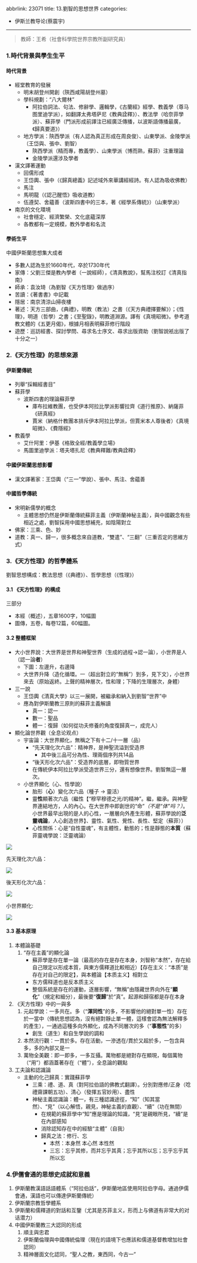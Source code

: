 abbrlink: 23071
title: 13.劉智的思想世界
categories:
  - 伊斯兰教导论(蔡震宇)
---
> 教師：王希（社會科學院世界宗教所副研究員）

### 1.時代背景與學生生平

#### 時代背景

- 經堂教育的發展
	- 明末胡登州開創（陝西咸陽胡登州墓）
	- 學科規劃：“八大爾林”
		- 阿拉伯詞法、句法、修辭學、邏輯學，《古蘭經》經學、教義學（尊马图里迪学派），如翻譯太弗塔萨尼《教典詮釋》）、教法學（哈奈菲學派）、蘇菲學（門派形成前譯注已經廣泛傳播，以波斯語傳播最廣，《歸真要道》）
	- 地方學派：陝西學派（有人認為真正形成在周良俊）、山東學派、金陵學派（王岱與、張中、劉智）
		- 陝西學派（精而專，教義學）、山東學派（博而熟，蘇菲）注重理論
		- 金陵學派還涉及學者
- 漢文譯著運動
	- 回儒形成
	- 王岱輿、張中（《歸真總義》記述域外來華講經經詩。有人認為吸收佛教）
	- 馬注
	- 馬明龍（《認己醒悟》吸收道教）
	- 伍遵契、舍蘊善（波斯四書中的三本，著《經學系傳統》）（山東學派）
- 南京的文化環境
	- 社會穩定、經濟繁榮、文化底蘊深厚
	- 各教都有一定規模，教外學者和名流

#### 學術生平

中國伊斯蘭思想集大成者

- 多數人認為生於1660年代，卒於1730年代
- 家傳：父劉三傑是教內學者（一說經師），《清真教說》，幫馬注校訂《清真指南》
- 師承：袁汝琦（為劉智《天方性理》做過序）
- 苦讀：《著書書》中記載
- 隱居：南京清涼山掃夜樓
- 著述：天方三部曲，《典禮》，明教（教法）之書（《天方典禮擇要解》）；《性理》，明道（哲學）之書；《至聖錄》，明教道淵源。譯有《真境昭微》。參考道教文體的《五更月偈》，根據月相表明蘇菲修行階段
- 遊歷：巡訪經書、探討學問、尋求名士序文、尋求出版資助（劉智說衹出版了十分之一）

### 2.《天方性理》的思想來源

#### 伊斯蘭傳統

- 列舉“採輯經書目”
- 蘇菲學
	- 波斯四書的理論蘇菲學
		- 庫布拉維教團，也受伊本阿拉比學派影響拉齊《道行推原》、納薩菲《研真經》
		- 賈米（納格什教團本排斥伊本阿拉比學派，但賈米本人尊後者）《真境昭微》、《費隱經》
- 教義學
	- 艾什阿里：伊基《格致全經/教義學立場》
	- 馬圖里迪學派：塔夫塔扎尼《教典釋難/教典詮釋》

#### 中國伊斯蘭思想影響

- 漢文譯著家：王岱輿（“三一”學說）、張中、馬注、舍藴善

#### 中國哲學傳統

- 宋明新儒學的概念
	- 主體思想仍然是伊斯蘭傳統蘇菲主義（伊斯蘭神秘主義），與中國觀念有些相近之處，劉智採用中國思想補充，如陰陽對立
- 佛家：三乘、色、妙
- 道教：真一、歸一，很多概念來自道教，“雙遣”、“三翻”（三重否定的思維方式）

### 3.《天方性理》的哲學體系

劉智思想構成：教法思想（《典禮》）、哲學思想（《性理》）

#### 3.1 《天方性理》的構成

三部分

- 本經（概述），五章1600字，10幅圖
- 圖傳，五卷，每卷12篇，60幅圖。

#### 3.2 整體框架

- 大小世界說：大世界是世界和神聖世界（生成的過程→認一論），小世界是人（認一論**者**）
	- 下圖：左邊升，右邊降
	- 大世界升降（造化循環。一（超出對立的“無稱”）到多，見下文），小世界來去（原始返終。上聲的精神層次，性和理；下降的生理層次，身體）
- 三一說
	- 王岱輿《清真大學》以三一展開，被繼承和納入到劉智“世界”中
	- 應為對伊斯蘭教三原則的蘇菲主義解讀
		- 真一：認一
		- 數一：聖品
		- 體一：復歸（如何從功夫修養的角度復歸真一，成完人）
- 顯化論世界觀（全息论观点）
	- 宇宙論：大世界顯化，無稱之下有十二/十一層（品）
		- “先天理化次六品”：精神界，是神聖流溢到受造界
			- 其中後三品可分為性、理兩個序列共14品
		- “後天形化次六品”：受造界的底層，即物質世界
		- 在傳統伊本阿拉比學派受造世界三分，還有想像世界。劉智無這一層次。
	- 小世界顯化（心、性學說）
		- 胎形（**心**）變化次六品（種子 → 靈活）
		- 靈**性**顯著次六品（繼性【“穆罕穆德之光/的精神”。繼，繼承。與神聖界連結地方，人的內心。在大世界中即創世的“命”*（不是“体”吗？）*。小世界最早出現的是人的心性，一層層向外產生形體，蘇菲學說的**泛靈魂論**，人心創造世界】、靈性、氣性、覺性、長性、堅定（蘇菲））
		- 心性關係：心是“自性靈魂”，有主體性，動態的；性是靜態的**本質**（蘇菲靈魂學說：泛靈魂論）

![](001.jpg)

先天理化次六品：

![](002.jpg)

後天形化次六品：

![](003.jpg)

小世界顯化:

![](004.jpg)

#### 3.3 基本原理

1. 本體論基礎
	1. “存在主義”的顯化論
		- 蘇菲學是存在單一論（最高的存在是存在本身，刘智称“本然”，存在給自己限定以形成本質，與東方儒釋道比較相近）【存在主义：“本质”是存在对自己的限定】，與本體論【本质主义】相對立
		- 东方儒释道也是反本质主义
		- 整個系統是存在的運動，逐層影響，“無稱”由隱藏世界向外在“**顯化**”（規定和細分），最後要“**復歸**”於“真”。起源和歸宿都是存在本身
1. 《天方性理》中的一與多
	1. 元起學說：一多共在。多（“**渾同性**”的多，不影響他的絕對單一性）存在於一當中（傳統思想認為，沒有絕對靜止單一體，這樣會認為無法解釋多的產生），一通過這種多向外顯化，成為不同層次的多（“**事態性**”的多）
		- 創生（道生）和自生學說的調和
	1. 本然流行觀：一貫於多。存在活動，一滲透在/貫於又超於多，一包含與多，多的內部又是一
	2. 萬物全美觀：即一即多，一多互攝。萬物都是絕對存在顯現，每個萬物（“用”）都涵蓋著存在（“體”），全息論的觀點
1. 工夫論和認識論
	- 主動的化己歸真：實踐蘇菲學
		- 三乘：禮、道、真（對阿拉伯語的佛教式翻譯）。分別對應修/正身（唸禮齋課朝五功）、清心（發揮五官妙用）、盡性
		- 神秘主義認識論：體一，有三種認識途徑，“知”（知其當然）、“見”（以心解悟，親見，神秘主義的直觀）、“續”（功在無間）
			- 在規範的蘇菲學中“知”應是理論的知識，“見”是親眼所見，“續”是在內部感知
			- 消除認知存在中的經驗“主體”（自我）
			- 歸真之法：修行、忘
    			- 本然：本身然 本心然 本性然
    			- 三忘：忘乎其修，而并忘乎其真；忘乎其所以忘；忘乎忘乎其所以忘

### 4.伊儒會通的思想史成就和意義

1. 伊斯蘭教漢語話語體系（“阿拉伯話”，伊斯蘭地區使用阿拉伯字母。通過伊儒會通，漢語也可以傳達伊斯蘭傳統）
2. 伊斯蘭宗教哲學體系
3. 伊斯蘭和儒釋道的對話和互鑒（尤其是苏菲主义，形而上与佛道有非常大的对话潜力）
4. 中國伊斯蘭教三大認同的形成
	1. 順主與忠君
	2. 伊斯蘭倫理與中國傳統倫理（現在的語境下也應該和儒道基督教增加社會認同）
	3. 精神層面文化認同，“聖人之教，東西同，今古一”